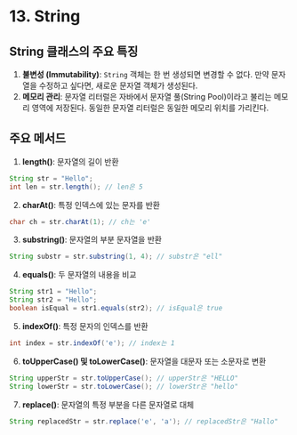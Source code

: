# 13. String

## String 클래스의 주요 특징
1. **불변성 (Immutability)**: `String` 객체는 한 번 생성되면 변경할 수 없다. 만약 문자열을 수정하고 싶다면, 새로운 문자열 객체가 생성된다.
2. **메모리 관리**: 문자열 리터럴은 자바에서 문자열 풀(String Pool)이라고 불리는 메모리 영역에 저장된다. 동일한 문자열 리터럴은 동일한 메모리 위치를 가리킨다.

## 주요 메서드
1. **length()**: 문자열의 길이 반환
     
```java
String str = "Hello";
int len = str.length(); // len은 5
```

2. **charAt()**: 특정 인덱스에 있는 문자를 반환

```java
char ch = str.charAt(1); // ch는 'e'
```

3. **substring()**: 문자열의 부분 문자열을 반환

```java
String substr = str.substring(1, 4); // substr은 "ell"
```

4. **equals()**: 두 문자열의 내용을 비교

```java
String str1 = "Hello";
String str2 = "Hello";
boolean isEqual = str1.equals(str2); // isEqual은 true
```

5. **indexOf()**: 특정 문자의 인덱스를 반환

```java
int index = str.indexOf('e'); // index는 1
```
6. **toUpperCase() 및 toLowerCase()**: 문자열을 대문자 또는 소문자로 변환

```java
String upperStr = str.toUpperCase(); // upperStr은 "HELLO"
String lowerStr = str.toLowerCase(); // lowerStr은 "hello"
```

7. **replace()**: 문자열의 특정 부분을 다른 문자열로 대체

```java
String replacedStr = str.replace('e', 'a'); // replacedStr은 "Hallo"
```
